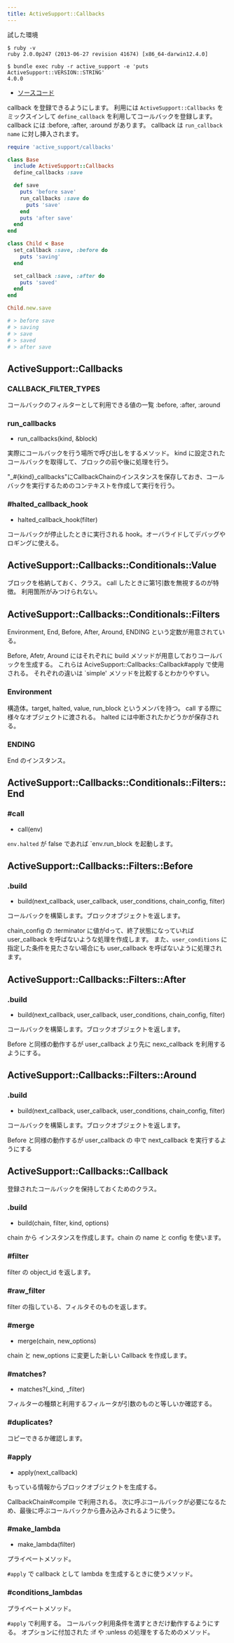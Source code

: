 ```yaml
---
title: ActiveSupport::Callbacks
---
```


試した環境

```
$ ruby -v
ruby 2.0.0p247 (2013-06-27 revision 41674) [x86_64-darwin12.4.0]
```

```
$ bundle exec ruby -r active_support -e 'puts ActiveSupport::VERSION::STRING'
4.0.0
```

* [ソースコード](https://github.com/rails/rails/blob/master/activesupport/lib/active_support/callbacks.rb)

callback を登録できるようにします。
利用には `ActiveSupport::Callbacks` をミックスインして `define_callback` を利用してコールバックを登録します。
callback には :before, :after, :around があります。
callback は `run_callback name` に対し挿入されます。

```ruby
require 'active_support/callbacks'

class Base
  include ActiveSupport::Callbacks
  define_callbacks :save

  def save
    puts 'before save'
    run_callbacks :save do
      puts 'save'
    end
    puts 'after save'
  end
end

class Child < Base
  set_callback :save, :before do
    puts 'saving'
  end

  set_callback :save, :after do
    puts 'saved'
  end
end

Child.new.save

# > before save
# > saving
# > save
# > saved
# > after save
```

ActiveSupport::Callbacks
--------------------------------------------------------------------------------

### CALLBACK_FILTER_TYPES

コールバックのフィルターとして利用できる値の一覧 :before, :after, :around

### run_callbacks

* run_callbacks(kind, &block)

実際にコールバックを行う場所で呼び出しをするメソッド。
kind に設定されたコールバックを取得して、ブロックの前や後に処理を行う。

"_#{kind}_callbacks"にCallbackChainのインスタンスを保存しておき、コールバックを実行するためのコンテキストを作成して実行を行う。

### #halted_callback_hook

* halted_callback_hook(filter)

コールバックが停止したときに実行される hook。オーバライドしてデバッグやロギングに使える。


ActiveSupport::Callbacks::Conditionals::Value
--------------------------------------------------------------------------------

ブロックを格納しておく、クラス。 call したときに第1引数を無視するのが特徴。
利用箇所がみつけられない。

ActiveSupport::Callbacks::Conditionals::Filters
--------------------------------------------------------------------------------

Environment, End, Before, After, Around, ENDING という定数が用意されている。

Before, Afetr, Around にはそれぞれに build メソッドが用意しておりコールバックを生成する。
これらは AciveSupport::Callbacks::Callback#apply で使用される。
それぞれの違いは `simple' メソッドを比較するとわかりやすい。

### Environment

構造体。target, halted, value, run_block というメンバを持つ。
call する際に様々なオブジェクトに渡される。
halted には中断されたかどうかが保存される。

### ENDING

End のインスタンス。

ActiveSupport::Callbacks::Conditionals::Filters::End
--------------------------------------------------------------------------------

### #call

* call(env)

`env.halted` が false であれば `env.run_block を起動します。

ActiveSupport::Callbacks::Filters::Before
--------------------------------------------------------------------------------

### .build

* build(next_callback, user_callback, user_conditions, chain_config, filter)

コールバックを構築します。ブロックオブジェクトを返します。

chain_config の :terminator に値がdって、終了状態になっていれば user_callback を呼ばないような処理を作成します。
また、`user_conditions` に指定した条件を見たさない場合にも user_callback を呼ばないように処理されます。

ActiveSupport::Callbacks::Filters::After
--------------------------------------------------------------------------------

### .build

* build(next_callback, user_callback, user_conditions, chain_config, filter)

コールバックを構築します。ブロックオブジェクトを返します。

Before と同様の動作するが user_callback より先に nexc_callback を利用するようにする。

ActiveSupport::Callbacks::Filters::Around
--------------------------------------------------------------------------------

### .build

* build(next_callback, user_callback, user_conditions, chain_config, filter)

コールバックを構築します。ブロックオブジェクトを返します。

Before と同様の動作するが user_callback の 中で next_callback を実行するようにする


ActiveSupport::Callbacks::Callback
--------------------------------------------------------------------------------

登録されたコールバックを保持しておくためのクラス。

### .build

* build(chain, filter, kind, options)

chain から インスタンスを作成します。chain の name と config を使います。

### #filter

filter の object_id を返します。

### #raw_filter

filter の指している、フィルタそのものを返します。

### #merge

* merge(chain, new_options)

chain と new_options に変更した新しい Callback を作成します。

### #matches?

* matches?(_kind, _filter)

フィルターの種類と利用するフィルータが引数のものと等しいか確認する。

### #duplicates?

コピーできるか確認します。

### #apply

* apply(next_callback)

もっている情報からブロックオブジェクトを生成する。

CallbackChain#compile で利用される。
次に呼ぶコールバックが必要になるため、最後に呼ぶコールバックから畳み込みされるように使う。


### #make_lambda

* make_lambda(filter)

プライペートメソッド。

`#apply` で callback として lambda を生成するときに使うメソッド。

### #conditions_lambdas

プライペートメソッド。


`#apply` で利用する。
コールバック利用条件を満すときだけ動作するようにする。
オプションに付加された :if や :unless の処理をするためのメソッド。

